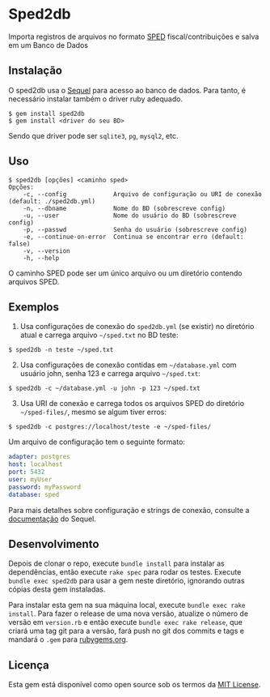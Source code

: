 # Sped2db

Importa registros de arquivos no formato [SPED](http://sped.rfb.gov.br) fiscal/contribuições e salva em um Banco de Dados

## Instalação

O sped2db usa o [Sequel](https://github.com/jeremyevans/sequel) para acesso ao banco de dados. Para tanto, é necessário instalar também o driver ruby adequado. 


```
$ gem install sped2db
$ gem install <driver do seu BD>
```

Sendo que driver pode ser `sqlite3`, `pg`, `mysql2`, etc.

## Uso

```
$ sped2db [opções] <caminho sped>
Opções:
    -c, --config             Arquivo de configuração ou URI de conexão (default: ./sped2db.yml)
    -n, --dbname             Nome do BD (sobrescreve config)
    -u, --user               Nome do usuário do BD (sobrescreve config)
    -p, --passwd             Senha do usuário (sobrescreve config)
    -e, --continue-on-error  Continua se encontrar erro (default: false)
    -v, --version
    -h, --help
```

O caminho SPED pode ser um único arquivo ou um diretório contendo arquivos SPED.

## Exemplos

1. Usa configurações de conexão do `sped2db.yml` (se existir) no diretório atual e carrega arquivo `~/sped.txt` no BD teste:
```
$ sped2db -n teste ~/sped.txt
```

2. Usa configurações de conexão contidas em `~/database.yml` com usuário john, senha 123 e carrega arquivo `~/sped.txt`:
```
$ sped2db -c ~/database.yml -u john -p 123 ~/sped.txt
```

3. Usa URI de conexão e carrega todos os arquivos SPED do diretório `~/sped-files/`, mesmo se algum tiver erros:
```
$ sped2db -c postgres://localhost/teste -e ~/sped-files/
```

Um arquivo de configuração tem o seguinte formato:
```yaml
adapter: postgres
host: localhost
port: 5432
user: myUser
password: myPassword
database: sped
```
Para mais detalhes sobre configuração e strings de conexão, consulte a [documentação](https://github.com/jeremyevans/sequel/blob/master/doc/opening_databases.rdoc) do Sequel.

## Desenvolvimento

Depois de clonar o repo, execute `bundle install` para instalar as dependências, então execute `rake spec` para rodar os testes. Execute `bundle exec sped2db` para usar a gem neste diretório, ignorando outras cópias desta gem instaladas.

Para instalar esta gem na sua máquina local, execute `bundle exec rake install`. Para fazer o release de uma nova versão, atualize o número de versão em `version.rb` e então execute `bundle exec rake release`, que criará uma tag git para a versão, fará push no git dos commits e tags e mandará o `.gem` para [rubygems.org](https://rubygems.org).

## Licença

Esta gem está disponível como open source sob os termos da [MIT License](http://opensource.org/licenses/MIT).

